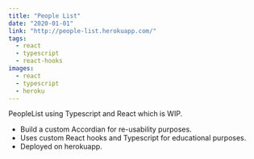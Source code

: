 ```yaml
---
title: "People List"
date: "2020-01-01"
link: "http://people-list.herokuapp.com/"
tags:
  - react
  - typescript
  - react-hooks
images:
  - react
  - typescript
  - heroku
---
```


PeopleList using Typescript and React which is WIP.

- Build a custom Accordian for re-usability purposes.
- Uses custom React hooks and Typescript for educational purposes.
- Deployed on herokuapp.

